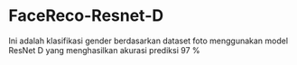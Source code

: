 # FaceReco-Resnet-D
Ini adalah klasifikasi gender berdasarkan dataset foto menggunakan model ResNet D yang menghasilkan akurasi prediksi 97 %
